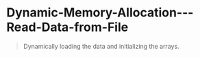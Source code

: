 # Dynamic-Memory-Allocation---Read-Data-from-File
> Dynamically loading the data and initializing the arrays.
